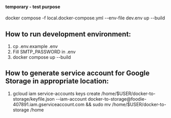 #### temporary - test purpose
docker compose -f local.docker-compose.yml --env-file dev.env up --build  

## How to run development environment:
1. cp .env.example .env  
2. Fill SMTP_PASSWORD in .env  
3. docker compose up --build


## How to generate service account for Google Storage in appropriate location:
1. gcloud iam service-accounts keys create /home/$USER/docker-to-storage/keyfile.json --iam-account docker-to-storage@foodie-407891.iam.gserviceaccount.com && sudo mv /home/$USER/docker-to-storage /home
